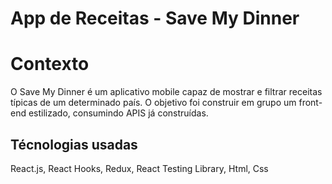 # App de Receitas - Save My Dinner

# Contexto

O Save My Dinner é um aplicativo mobile capaz de mostrar e filtrar receitas típicas de um determinado país. O objetivo foi construir em grupo um front-end estilizado, consumindo APIS já construídas.

## Técnologias usadas

React.js,
React Hooks,
Redux,
React Testing Library,
Html,
Css
